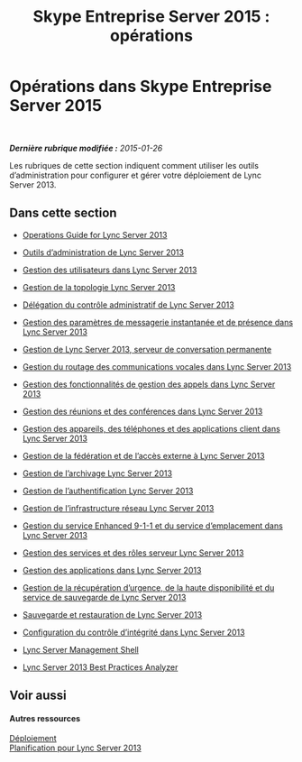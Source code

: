 ﻿---
title: 'Skype Entreprise Server 2015 : opérations'
TOCTitle: Opérations
ms:assetid: 528db561-0efe-4e55-8547-9f3836993f2d
ms:mtpsurl: https://technet.microsoft.com/fr-fr/library/Gg398344(v=OCS.15)
ms:contentKeyID: 49297212
ms.date: 05/20/2016
mtps_version: v=OCS.15
ms.translationtype: HT
---

# Opérations dans Skype Entreprise Server 2015

 

_**Dernière rubrique modifiée :** 2015-01-26_

Les rubriques de cette section indiquent comment utiliser les outils d’administration pour configurer et gérer votre déploiement de Lync Server 2013.

## Dans cette section

  - [Operations Guide for Lync Server 2013](lync-server-2013-operations-guide.md)

  - [Outils d’administration de Lync Server 2013](lync-server-2013-lync-server-administrative-tools.md)

  - [Gestion des utilisateurs dans Lync Server 2013](lync-server-2013-managing-users-in-lync-server.md)

  - [Gestion de la topologie Lync Server 2013](lync-server-2013-managing-the-lync-server-topology.md)

  - [Délégation du contrôle administratif de Lync Server 2013](lync-server-2013-delegating-administrative-control-of-lync-server.md)

  - [Gestion des paramètres de messagerie instantanée et de présence dans Lync Server 2013](lync-server-2013-managing-im-and-presence-settings.md)

  - [Gestion de Lync Server 2013, serveur de conversation permanente](managing-lync-server-2013-persistent-chat-server.md)

  - [Gestion du routage des communications vocales dans Lync Server 2013](lync-server-2013-managing-voice-routing.md)

  - [Gestion des fonctionnalités de gestion des appels dans Lync Server 2013](lync-server-2013-managing-call-management-features.md)

  - [Gestion des réunions et des conférences dans Lync Server 2013](lync-server-2013-managing-meetings-and-conferences.md)

  - [Gestion des appareils, des téléphones et des applications client dans Lync Server 2013](lync-server-2013-managing-devices-phones-and-client-applications.md)

  - [Gestion de la fédération et de l’accès externe à Lync Server 2013](lync-server-2013-managing-federation-and-external-access-to-lync-server-2013.md)

  - [Gestion de l’archivage Lync Server 2013](lync-server-2013-managing-archiving.md)

  - [Gestion de l’authentification Lync Server 2013](lync-server-2013-managing-lync-server-authentication.md)

  - [Gestion de l’infrastructure réseau Lync Server 2013](lync-server-2013-managing-the-lync-server-2013-network-infrastructure.md)

  - [Gestion du service Enhanced 9-1-1 et du service d’emplacement dans Lync Server 2013](lync-server-2013-managing-enhanced-9-1-1-and-the-location-service.md)

  - [Gestion des services et des rôles serveur Lync Server 2013](lync-server-2013-managing-lync-server-services-and-server-roles.md)

  - [Gestion des applications dans Lync Server 2013](lync-server-2013-managing-applications.md)

  - [Gestion de la récupération d’urgence, de la haute disponibilité et du service de sauvegarde de Lync Server 2013](lync-server-2013-managing-lync-server-disaster-recovery-high-availability-and-backup-service.md)

  - [Sauvegarde et restauration de Lync Server 2013](lync-server-2013-backing-up-and-restoring-lync-server.md)

  - [Configuration du contrôle d’intégrité dans Lync Server 2013](lync-server-2013-monitoring-and-health-configuration.md)

  - [Lync Server Management Shell](lync-server-2013-lync-server-management-shell.md)

  - [Lync Server 2013 Best Practices Analyzer](lync-server-2013-lync-server-best-practices-analyzer.md)

## Voir aussi

#### Autres ressources

[Déploiement](lync-server-2013-deployment.md)  
[Planification pour Lync Server 2013](lync-server-2013-planning.md)

